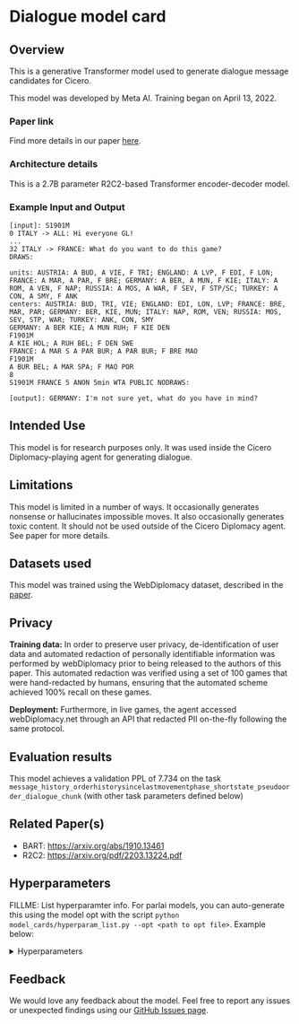 # Dialogue model card


## Overview

This is a generative Transformer model used to generate dialogue message candidates for Cicero.

This model was developed by Meta AI. Training began on April 13, 2022.


### Paper link

Find more details in our paper [here](https://www.science.org/doi/10.1126/science.ade9097).


### Architecture details

This is a 2.7B parameter R2C2-based Transformer encoder-decoder model.


### Example Input and Output

```
[input]: S1901M
0 ITALY -> ALL: Hi everyone GL!
...
32 ITALY -> FRANCE: What do you want to do this game?
DRAWS:

units: AUSTRIA: A BUD, A VIE, F TRI; ENGLAND: A LVP, F EDI, F LON; FRANCE: A MAR, A PAR, F BRE; GERMANY: A BER, A MUN, F KIE; ITALY: A ROM, A VEN, F NAP; RUSSIA: A MOS, A WAR, F SEV, F STP/SC; TURKEY: A CON, A SMY, F ANK
centers: AUSTRIA: BUD, TRI, VIE; ENGLAND: EDI, LON, LVP; FRANCE: BRE, MAR, PAR; GERMANY: BER, KIE, MUN; ITALY: NAP, ROM, VEN; RUSSIA: MOS, SEV, STP, WAR; TURKEY: ANK, CON, SMY
GERMANY: A BER KIE; A MUN RUH; F KIE DEN
F1901M
A KIE HOL; A RUH BEL; F DEN SWE
FRANCE: A MAR S A PAR BUR; A PAR BUR; F BRE MAO
F1901M
A BUR BEL; A MAR SPA; F MAO POR
8
S1901M FRANCE 5 ANON 5min WTA PUBLIC NODRAWS:

[output]: GERMANY: I'm not sure yet, what do you have in mind?
```

## Intended Use

This model is for research purposes only. It was used inside the Cicero Diplomacy-playing agent for generating dialogue.

## Limitations

This model is limited in a number of ways. It occasionally generates nonsense or hallucinates impossible moves. It also occasionally generates toxic content. It should not be used outside of the Cicero Diplomacy agent. See paper for more details.


## Datasets used

This model was trained using the WebDiplomacy dataset, described in the [paper](https://www.science.org/doi/10.1126/science.ade9097).


## Privacy

**Training data:** In order to preserve user privacy, de-identification of user data and automated redaction of personally identifiable information was performed by webDiplomacy prior to being released to the authors of this paper. This automated redaction was verified using a set of 100 games that were hand-redacted by humans, ensuring that the automated scheme achieved 100% recall on these games.

**Deployment:** Furthermore, in live games, the agent accessed webDiplomacy.net through an API that redacted PII on-the-fly following the same protocol.


## Evaluation results

This model achieves a validation PPL of 7.734 on the task `message_history_orderhistorysincelastmovementphase_shortstate_pseudoorder_dialogue_chunk` (with other task parameters defined below)

## Related Paper(s)

- BART: https://arxiv.org/abs/1910.13461
- R2C2: https://arxiv.org/pdf/2203.13224.pdf

## Hyperparameters

FILLME: List hyperparamter info. For parlai models, you can auto-generate this using the model opt with the script `python model_cards/hyperparam_list.py --opt <path to opt file>`. Example below:

<details>
<summary> Hyperparameters </summary>

 - `task`: `message_history_orderhistorysincelastmovementphase_shortstate_pseudoorder_dialogue_chunk`
 - `datatype`: `train`
 - `hide_labels`: `False`
 - `multitask_weights`: `[1]`
 - `batchsize`: `2`
 - `dynamic_batching`: `None`
 - `model`: `bart`
 - `dict_class`: `parlai.core.dict:DictionaryAgent`
 - `evaltask`: `None`
 - `final_extra_opt`: ``
 - `eval_batchsize`: `None`
 - `eval_dynamic_batching`: `None`
 - `num_workers`: `8`
 - `display_examples`: `False`
 - `num_epochs`: `-1`
 - `max_train_time`: `-1`
 - `max_train_steps`: `100000`
 - `log_every_n_steps`: `100`
 - `validation_every_n_secs`: `-1`
 - `validation_every_n_steps`: `1000`
 - `save_every_n_secs`: `-1`
 - `save_after_valid`: `True`
 - `validation_every_n_epochs`: `-1`
 - `validation_max_exs`: `-1`
 - `short_final_eval`: `False`
 - `validation_patience`: `100`
 - `validation_metric`: `ppl`
 - `validation_metric_mode`: `min`
 - `validation_cutoff`: `1.0`
 - `validation_share_agent`: `False`
 - `metrics`: `default`
 - `aggregate_micro`: `False`
 - `dict_maxexs`: `-1`
 - `dict_include_valid`: `False`
 - `dict_include_test`: `False`
 - `log_every_n_secs`: `-1`
 - `distributed_world_size`: `256`
 - `ddp_backend`: `zero2`
 - `image_size`: `256`
 - `image_cropsize`: `224`
 - `dialogue_single_turn`: `True`
 - `include_silence_messages`: `False`
 - `calculate_year_metrics`: `False`
 - `include_sleep_messages`: `False`
 - `output_draw_messages`: `False`
 - `add_sleep_times`: `True`
 - `add_recipient_to_prompt`: `False`
 - `include_style`: `False`
 - `mark_bad_messages`: `phase_repeats,offensive_language,redacted`
 - `filter_bad_messages_about_draws`: `True`
 - `response_view_dialogue_model`: `False`
 - `pseudo_order_generation`: `False`
 - `pseudo_order_generation_future_message`: `True`
 - `pseudo_order_generation_injected_sentence`: `None`
 - `pseudo_order_generation_inject_all`: `True`
 - `pseudo_order_generation_partner_view`: `False`
 - `pseudo_order_generation_current_phase_prefix`: `False`
 - `all_power_pseudo_orders`: `True`
 - `single_view_pseudo_orders`: `True`
 - `rollout_pseudo_orders`: `True`
 - `rollout_except_movement`: `False`
 - `rollout_phasemajor`: `False`
 - `n_chunks`: `-1`
 - `counting_examples`: `False`
 - `include_task_token`: `False`
 - `message_history_truncation`: `2048`
 - `task_version`: `3`
 - `include_game_info`: `True`
 - `include_player_ratings`: `True`
 - `include_draw_info`: `True`
 - `include_draw_state`: `True`
 - `hide_empty_draw_state`: `False`
 - `include_centers_state`: `True`
 - `include_builds_state`: `False`
 - `player_rating_max`: `5`
 - `player_rating_percentiles`: `games_played`
 - `set_player_rating`: `-1`
 - `include_player_chattiness`: `False`
 - `set_player_chattiness`: `-1`
 - `only_phase`: `None`
 - `only_game_id`: `None`
 - `only_chunk`: `-1`
 - `skip_input_validation`: `True`
 - `input_validation_check_pct`: `0.1`
 - `lie_detector_annotations_dir`: `None`
 - `lie_detector_filter_above_stdev`: `None`
 - `chunk_size`: `80`
 - `embedding_size`: `2048`
 - `n_layers`: `22`
 - `ffn_size`: `8192`
 - `dropout`: `0.1`
 - `attention_dropout`: `0.0`
 - `relu_dropout`: `0.0`
 - `n_heads`: `32`
 - `learn_positional_embeddings`: `True`
 - `embeddings_scale`: `True`
 - `n_positions`: `2048`
 - `n_segments`: `0`
 - `variant`: `prelayernorm`
 - `activation`: `gelu`
 - `output_scaling`: `1.0`
 - `share_word_embeddings`: `True`
 - `n_encoder_layers`: `22`
 - `n_decoder_layers`: `22`
 - `model_parallel`: `False`
 - `checkpoint_activations`: `True`
 - `beam_size`: `1`
 - `beam_min_length`: `1`
 - `beam_context_block_ngram`: `-1`
 - `beam_block_ngram`: `-1`
 - `beam_block_full_context`: `True`
 - `beam_length_penalty`: `0.65`
 - `skip_generation`: `True`
 - `inference`: `greedy`
 - `topk`: `10`
 - `topp`: `0.9`
 - `beam_delay`: `30`
 - `beam_block_list_filename`: `None`
 - `temperature`: `1.0`
 - `compute_tokenized_bleu`: `False`
 - `embedding_type`: `random`
 - `embedding_projection`: `random`
 - `fp16`: `True`
 - `fp16_impl`: `safe`
 - `force_fp16_tokens`: `True`
 - `optimizer`: `adam`
 - `learningrate`: `0.0001`
 - `gradient_clip`: `0.1`
 - `adam_eps`: `1e-08`
 - `adafactor_eps`: `[1e-30, 0.001]`
 - `momentum`: `0`
 - `nesterov`: `True`
 - `nus`: `[0.7]`
 - `betas`: `[0.9, 0.999]`
 - `weight_decay`: `None`
 - `rank_candidates`: `False`
 - `truncate`: `-1`
 - `text_truncate`: `2048`
 - `label_truncate`: `512`
 - `history_reversed`: `False`
 - `history_size`: `-1`
 - `person_tokens`: `False`
 - `split_lines`: `False`
 - `use_reply`: `label`
 - `add_p1_after_newln`: `False`
 - `history_add_global_end_token`: `None`
 - `special_tok_lst`: `[REDACTED],NON-ANON,HASDRAWS,Austria,England,Germany,AUSTRIA,ENGLAND,GERMANY,ALL-UNK,PRIVATE,NODRAWS,France,Russia,Turkey,FRANCE,RUSSIA,TURKEY,SPA/NC,STP/SC,BUL/SC,STP/NC,BUL/EC,SPA/SC,PUBLIC,Italy,ITALY,ANON,PPSC,VEN,ALB,KIE,BAR,NWG,TUS,EDI,GRE,PRU,BUD,HEL,IRI,SKA,GAL,TYS,RUM,NAP,SMY,LON,ADR,BOH,EAS,BEL,ANK,MAR,APU,TUN,PIE,SPA,HOL,SIL,MUN,YOR,LYO,ION,TYR,CON,WES,ENG,NAF,UKR,AEG,SER,ROM,WAR,BUR,VIA,VIE,LVP,GAS,BAL,BUL,BLA,TRI,ARM,SWE,RUH,NTH,NWY,BOT,DEN,NAO,WAL,BER,PIC,MOS,STP,BRE,PAR,SEV,MAO,SYR,FIN,LVN,CLY,POR,BAD,SOS,WTA,->`
 - `gpu`: `0`
 - `no_cuda`: `False`
 - `dict_initpath`: `None`
 - `dict_language`: `english`
 - `dict_max_ngram_size`: `-1`
 - `dict_minfreq`: `0`
 - `dict_maxtokens`: `-1`
 - `dict_nulltoken`: `__null__`
 - `dict_starttoken`: `__start__`
 - `dict_endtoken`: `__end__`
 - `dict_unktoken`: `__unk__`
 - `dict_tokenizer`: `gpt2`
 - `dict_lower`: `False`
 - `bpe_debug`: `False`
 - `dict_textfields`: `text,labels`
 - `bpe_vocab`: `None`
 - `bpe_merge`: `None`
 - `bpe_add_prefix_space`: `None`
 - `bpe_dropout`: `None`
 - `lr_scheduler`: `linear`
 - `lr_scheduler_patience`: `3`
 - `lr_scheduler_decay`: `0.5`
 - `invsqrt_lr_decay_gamma`: `-1`
 - `warmup_updates`: `8000`
 - `warmup_rate`: `0.0001`
 - `update_freq`: `1`
 - `starttime`: `Apr13_11-59`
 - `rank`: `0`
</details>


## Feedback

We would love any feedback about the model. Feel free to report any issues or unexpected findings using our [GitHub Issues page](https://github.com/facebookresearch/diplomacy_cicero/issues).
